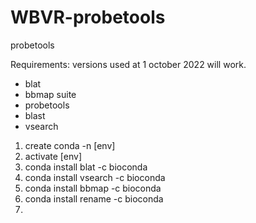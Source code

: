 # WBVR-probetools
probetools

Requirements:
versions used at 1 october 2022 will work.
- blat
- bbmap suite
- probetools
- blast
- vsearch

1. create conda -n [env] 
2. activate [env]
3. conda install blat -c bioconda
4. conda install vsearch -c bioconda
5. conda install bbmap -c bioconda
6. conda install rename -c bioconda
7. 
